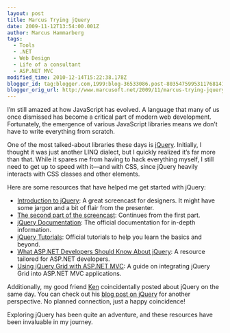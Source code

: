 ```yaml
---
layout: post
title: Marcus Trying jQuery
date: 2009-11-12T13:54:00.001Z
author: Marcus Hammarberg
tags:
  - Tools
  - .NET
  - Web Design
  - Life of a consultant
  - ASP.NET MVC
modified_time: 2010-12-14T15:22:38.178Z
blogger_id: tag:blogger.com,1999:blog-36533086.post-8035475995311768141
blogger_orig_url: http://www.marcusoft.net/2009/11/marcus-trying-jquery.html
---
```


I’m still amazed at how JavaScript has evolved. A language that many of us once dismissed has become a critical part of modern web development. Fortunately, the emergence of various JavaScript libraries means we don’t have to write everything from scratch.

One of the most talked-about libraries these days is [jQuery](http://jquery.com/). Initially, I thought it was just another LINQ dialect, but I quickly realized it’s far more than that. While it spares me from having to hack everything myself, I still need to get up to speed with it—and with CSS, since jQuery heavily interacts with CSS classes and other elements.

Here are some resources that have helped me get started with jQuery:

- [Introduction to jQuery](http://css-tricks.com/video-screencasts/20-introduction-to-jquery/): A great screencast for designers. It might have some jargon and a bit of flair from the presenter.
- [The second part of the screencast](http://css-tricks.com/video-screencasts/35-intro-to-jquery-2/): Continues from the first part.
- [jQuery Documentation](http://docs.jquery.com/): The official documentation for in-depth information.
- [jQuery Tutorials](http://docs.jquery.com/Tutorials): Official tutorials to help you learn the basics and beyond.
- [What ASP.NET Developers Should Know About jQuery](http://visitmix.com/Opinions/What-ASPNET-Developers-Should-Know-About-jQuery): A resource tailored for ASP.NET developers.
- [Using jQuery Grid with ASP.NET MVC](http://haacked.com/archive/2009/04/14/using-jquery-grid-with-asp.net-mvc.aspx): A guide on integrating jQuery Grid into ASP.NET MVC applications.

Additionally, my good friend [Ken](http://kenlarsson.blogspot.com/) coincidentally posted about jQuery on the same day. You can check out his [blog post on jQuery](http://kenlarsson.blogspot.com/2009/11/using-jquery-to-solve-problems_12.html) for another perspective. No planned connection, just a happy coincidence!

Exploring jQuery has been quite an adventure, and these resources have been invaluable in my journey.
